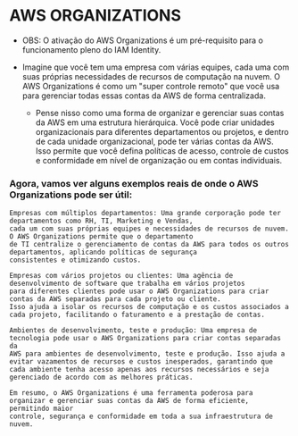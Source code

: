 # AWS ORGANIZATIONS

 - OBS: O ativação do AWS Organizations é um pré-requisito para o funcionamento pleno do IAM Identity.

 - Imagine que você tem uma empresa com várias equipes, cada uma com suas próprias necessidades de recursos 
   de computação na nuvem. O AWS Organizations é como um "super controle remoto" que você usa para gerenciar 
   todas essas contas da AWS de forma centralizada.
    - Pense nisso como uma forma de organizar e gerenciar suas contas da AWS em uma estrutura hierárquica. 
      Você pode criar unidades organizacionais para diferentes departamentos ou projetos, e dentro de cada 
      unidade organizacional, pode ter várias contas da AWS. Isso permite que você defina políticas de acesso, 
      controle de custos e conformidade em nível de organização ou em contas individuais.

### Agora, vamos ver alguns exemplos reais de onde o AWS Organizations pode ser útil:

    Empresas com múltiplos departamentos: Uma grande corporação pode ter departamentos como RH, TI, Marketing e Vendas, 
    cada um com suas próprias equipes e necessidades de recursos de nuvem. O AWS Organizations permite que o departamento 
    de TI centralize o gerenciamento de contas da AWS para todos os outros departamentos, aplicando políticas de segurança 
    consistentes e otimizando custos.

    Empresas com vários projetos ou clientes: Uma agência de desenvolvimento de software que trabalha em vários projetos 
    para diferentes clientes pode usar o AWS Organizations para criar contas da AWS separadas para cada projeto ou cliente. 
    Isso ajuda a isolar os recursos de computação e os custos associados a cada projeto, facilitando o faturamento e a prestação de contas.

    Ambientes de desenvolvimento, teste e produção: Uma empresa de tecnologia pode usar o AWS Organizations para criar contas separadas da 
    AWS para ambientes de desenvolvimento, teste e produção. Isso ajuda a evitar vazamentos de recursos e custos inesperados, garantindo que 
    cada ambiente tenha acesso apenas aos recursos necessários e seja gerenciado de acordo com as melhores práticas.

    Em resumo, o AWS Organizations é uma ferramenta poderosa para organizar e gerenciar suas contas da AWS de forma eficiente, permitindo maior 
    controle, segurança e conformidade em toda a sua infraestrutura de nuvem.

